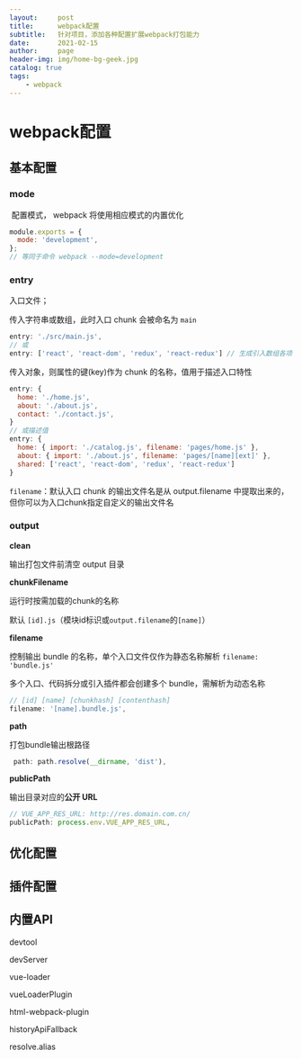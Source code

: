 ```yaml
---
layout:     post
title:      webpack配置
subtitle:   针对项目，添加各种配置扩展webpack打包能力
date:       2021-02-15
author:     page
header-img: img/home-bg-geek.jpg
catalog: true
tags:
    - webpack
---
```


# webpack配置

## 基本配置

### mode

 配置模式， webpack 将使用相应模式的内置优化

```js
module.exports = {
  mode: 'development',
};
// 等同于命令 webpack --mode=development
```

### entry

入口文件；

传入字符串或数组，此时入口 chunk 会被命名为 `main`

```js
entry: './src/main.js',
// 或
entry: ['react', 'react-dom', 'redux', 'react-redux'] // 生成引入数组各项的入口chunk
```

传入对象，则属性的键(key)作为 chunk 的名称，值用于描述入口特性

```js
entry: {
  home: './home.js',
  about: './about.js',
  contact: './contact.js',
}
// 或描述值
entry: {
  home: { import: './catalog.js', filename: 'pages/home.js' },
  about: { import: './about.js', filename: 'pages/[name][ext]' },
  shared: ['react', 'react-dom', 'redux', 'react-redux']
}
```

`filename`：默认入口 chunk 的输出文件名是从 output.filename 中提取出来的，但你可以为入口chunk指定自定义的输出文件名

### output

**clean**

输出打包文件前清空 output 目录

**chunkFilename**

运行时按需加载的chunk的名称

默认 `[id].js`（模块id标识或`output.filename`的`[name]`）

**filename**

控制输出 bundle 的名称，单个入口文件仅作为静态名称解析 `filename: 'bundle.js'`

多个入口、代码拆分或引入插件都会创建多个 bundle，需解析为动态名称

```js
// [id] [name] [chunkhash] [contenthash]
filename: '[name].bundle.js',
```

**path**

打包bundle输出根路径

```js
 path: path.resolve(__dirname, 'dist'),
```

**publicPath**

输出目录对应的**公开 URL**

```js
// VUE_APP_RES_URL: http://res.domain.com.cn/
publicPath: process.env.VUE_APP_RES_URL,
```

## 优化配置

## 插件配置

## 内置API

devtool

devServer

vue-loader

vueLoaderPlugin

html-webpack-plugin

historyApiFallback

resolve.alias


